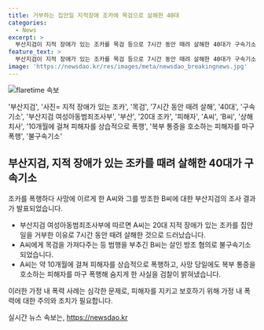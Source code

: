 ```yaml
---
title: 거부하는 집안일 지적장애 조카에 목검으로 살해한 40대
categories:
  - News
excerpt: >
  부산지검이 지적 장애가 있는 조카를 목검 등으로 7시간 동안 때려 살해한 40대가 구속기소됐다. A씨는 20대 조카가 집안일을 거부한 이유로 범행을 저지르고, 아내 B씨는 살인 방조 혐의로 불구속기소됐다. A씨는 피해자를 10개월간 폭행하고, 사망 당일에도 복부 통증을 호소하는 피해자를 폭행해 사망케 한 사실이 밝혀났다. (150자)
feature_text: >
  부산지검이 지적 장애가 있는 조카를 목검 등으로 7시간 동안 때려 살해한 40대가 구속기소됐다. A씨는 20대 조카가 집안일을 거부한 이유로 범행을 저지르고, 아내 B씨는 살인 방조 혐의로 불구속기소됐다. A씨는 피해자를 10개월간 폭행하고, 사망 당일에도 복부 통증을 호소하는 피해자를 폭행해 사망케 한 사실이 밝혀났다. (150자)
image: 'https://newsdao.kr/res/images/meta/newsdao_breakingnews.jpg'
---
```


<p><img src="https://newsdao.kr/res/images/meta/newsdao_breakingnews.jpg" alt="flaretime 속보" /></p>

<p>'부산지검', '사진= 지적 장애가 있는 조카', '목검', '7시간 동안 때려 살해', '40대', '구속기소', '부산지검 여성아동범죄조사부', '부산', '20대 조카', '피해자', 'A씨', 'B씨', '상해치사', '10개월에 걸쳐 피해자를 상습적으로 폭행', '복부 통증을 호소하는 피해자를 마구 폭행', '불구속기소'</p>

<h2 data-ke-size="size26">부산지검, 지적 장애가 있는 조카를 때려 살해한 40대가 구속기소</h2>

<p>조카를 폭행하다 사망에 이르게 한 A씨와 그를 방조한 B씨에 대한 부산지검의 조사 결과가 발표되었습니다.</p>

<ul>
  <li>부산지검 여성아동범죄조사부에 따르면 A씨는 20대 지적 장애가 있는 조카를 집안일을 거부한 이유로 7시간 동안 때려 살해한 것으로 드러났습니다.</li>
  <li>A씨에게 목검을 가져다주는 등 범행을 부추긴 B씨는 살인 방조 혐의로 불구속기소되었습니다.</li>
  <li>A씨는 약 10개월에 걸쳐 피해자를 상습적으로 폭행하고, 사망 당일에도 복부 통증을 호소하는 피해자를 마구 폭행해 숨지게 한 사실을 검찰이 밝혀냈습니다.</li>
</ul>

<p>이러한 가정 내 폭력 사례는 심각한 문제로, 피해자를 지키고 보호하기 위해 가정 내 폭력에 대한 주의와 조치가 필요합니다.</p>
실시간 뉴스 속보는, <a href="https://newsdao.kr" rel="dofollow">https://newsdao.kr</a>


